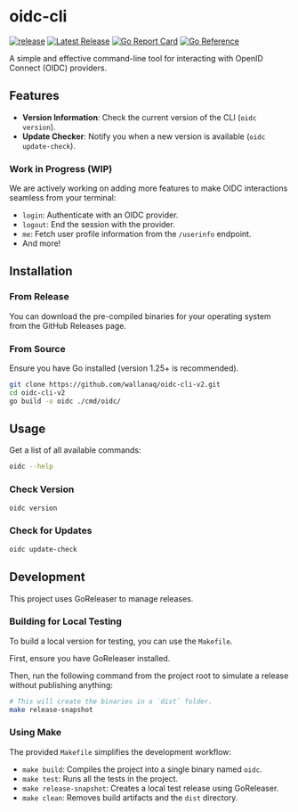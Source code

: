 # oidc-cli

[![release](https://github.com/wallanaq/oidc-cli-v2/actions/workflows/release.yaml/badge.svg)](https://github.com/wallanaq/oidc-cli-v2/actions/workflows/release.yaml)
[![Latest Release](https://img.shields.io/github/v/release/wallanaq/oidc-cli-v2)](https://github.com/wallanaq/oidc-cli-v2/releases/latest)
[![Go Report Card](https://goreportcard.com/badge/github.com/wallanaq/oidc-cli-v2)](https://goreportcard.com/report/github.com/wallanaq/oidc-cli-v2)
[![Go Reference](https://pkg.go.dev/badge/github.com/wallanaq/oidc-cli-v2.svg)](https://pkg.go.dev/github.com/wallanaq/oidc-cli-v2)

A simple and effective command-line tool for interacting with OpenID Connect (OIDC) providers.

## Features

*   **Version Information**: Check the current version of the CLI (`oidc version`).
*   **Update Checker**: Notify you when a new version is available (`oidc update-check`).

### Work in Progress (WIP)

We are actively working on adding more features to make OIDC interactions seamless from your terminal:

*   `login`: Authenticate with an OIDC provider.
*   `logout`: End the session with the provider.
*   `me`: Fetch user profile information from the `/userinfo` endpoint.
*   And more!

## Installation

### From Release

You can download the pre-compiled binaries for your operating system from the GitHub Releases page.

### From Source

Ensure you have Go installed (version 1.25+ is recommended).

```bash
git clone https://github.com/wallanaq/oidc-cli-v2.git
cd oidc-cli-v2
go build -o oidc ./cmd/oidc/
```

## Usage

Get a list of all available commands:
```bash
oidc --help
```

### Check Version

```sh
oidc version
```

### Check for Updates

```sh
oidc update-check
```

## Development

This project uses GoReleaser to manage releases.

### Building for Local Testing

To build a local version for testing, you can use the `Makefile`.

First, ensure you have GoReleaser installed.

Then, run the following command from the project root to simulate a release without publishing anything:

```bash
# This will create the binaries in a `dist` folder.
make release-snapshot
```

### Using Make

The provided `Makefile` simplifies the development workflow:

*   `make build`: Compiles the project into a single binary named `oidc`.
*   `make test`: Runs all the tests in the project.
*   `make release-snapshot`: Creates a local test release using GoReleaser.
*   `make clean`: Removes build artifacts and the `dist` directory.

